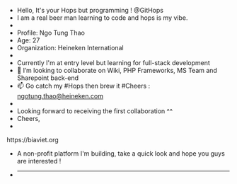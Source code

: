 - Hello, It's your Hops but programming ! @GitHops
- I am a real beer man learning to code and hops is my vibe. 
-
- Profile: Ngo Tung Thao
- Age: 27
- Organization: Heineken International
-
- Currently I'm at entry level but learning for full-stack development
- 💞️ I’m looking to collaborate on Wiki, PHP Frameworks, MS Team and Sharepoint back-end
- 📫 Go catch my #Hops then brew it #Cheers : ngotung.thao@heineken.com
-
- Looking forward to receiving the first collaboration ^^
- Cheers,
-
<!---
GitHops/GitHops is a ✨ special ✨ repository because its `README.md` (this file) appears on your GitHub profile.
You can click the Preview link to take a look at your changes.
---> https://biaviet.org 
- A non-profit platform I'm building, take a quick look and hope you guys are interested !
- ____________
